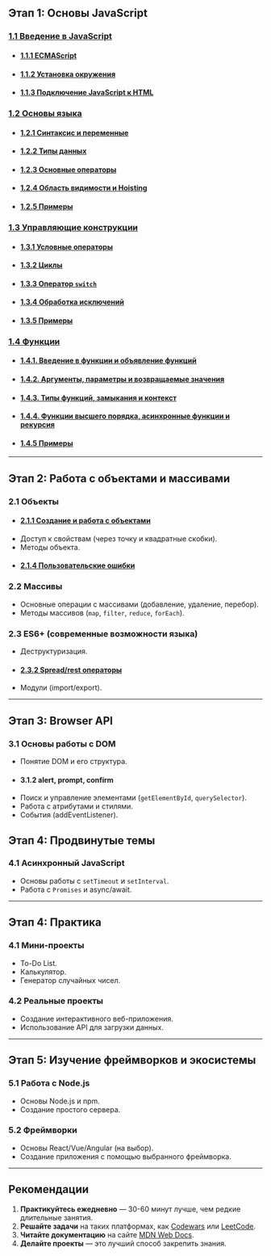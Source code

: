 ## Этап 1: Основы JavaScript

### [1.1 Введение в JavaScript](./1.1%20Введение%20в%20JavaScript.md)

-   #### [1.1.1 ECMAScript](./1.1.1%20ECMAScript.md)
-   #### [1.1.2 Установка окружения](./1.1.2%20Установка%20окружения.md)
-   #### [1.1.3 Подключение JavaScript к HTML](./1.1.3%20Подключение%20JavaScript%20к%20HTML.md)

### [1.2 Основы языка](./1.2%20Основы%20языка.md)

-   #### [1.2.1 Синтаксис и переменные](./1.2.1%20Синтаксис%20и%20переменные.md)
-   #### [1.2.2 Типы данных](./1.2.2%20Типы%20данных.md)
-   #### [1.2.3 Основные операторы](./1.2.3%20Основные%20операторы.md)
-   #### [1.2.4 Область видимости и Hoisting](./1.2.4%20Область%20видимости%20и%20Hoisting.md)
-   #### [1.2.5 Примеры](./1.2.5%20Примеры.md)

### [1.3 Управляющие конструкции](./1.3%20Управляющие%20конструкции.md)

-   #### [1.3.1 Условные операторы](./1.3.1%20Условные%20операторы.md)
-   #### [1.3.2 Циклы](./1.3.2%20Циклы.md)
-   #### [1.3.3 Оператор `switch`](./1.3.3%20Оператор%20switch.md)
-   #### [1.3.4 Обработка исключений](./1.3.4%20Обработка%20исключений.md)
-   #### [1.3.5 Примеры](./1.3.5%20Примеры.md)

### [1.4 Функции](./1.4%20Функции.md)

-   #### [1.4.1. Введение в функции и объявление функций](./1.4.1%20Введение%20в%20функции%20и%20объявление%20функций.md)
-   #### [1.4.2. Аргументы, параметры и возвращаемые значения](./1.4.2%20Аргументы,%20параметры%20и%20возвращаемые%20значения.md)
-   #### [1.4.3. Типы функций, замыкания и контекст](./1.4.3%20Типы%20функций,%20замыкания%20и%20контекст.md)
-   #### [1.4.4. Функции высшего порядка, асинхронные функции и рекурсия](./1.4.4%20Функции%20высшего%20порядка,%20асинхронные%20функции%20и%20рекурсия.md)
-   #### [1.4.5 Примеры](./1.4.5%20Примеры.md)

---

## Этап 2: Работа с объектами и массивами

### 2.1 Объекты

-   #### [2.1.1 Создание и работа с объектами](./2.1.1%20Создание%20и%20работа%20с%20объектами.md)
-   Доступ к свойствам (через точку и квадратные скобки).
-   Методы объекта.
-   #### [2.1.4 Пользовательские ошибки](./1.3.5%20Пользовательские%20ошибки.md)

### 2.2 Массивы

-   Основные операции с массивами (добавление, удаление, перебор).
-   Методы массивов (`map`, `filter`, `reduce`, `forEach`).

### 2.3 ES6+ (современные возможности языка)

-   Деструктуризация.
-   #### [2.3.2 Spread/rest операторы](2.3.2%20Spread_rest%20операторы.md)
-   Модули (import/export).

---

## Этап 3: Browser API

### 3.1 Основы работы с DOM

-   Понятие DOM и его структура.
-   #### 3.1.2 alert, prompt, confirm
-   Поиск и управление элементами (`getElementById`, `querySelector`).
-   Работа с атрибутами и стилями.
-   События (addEventListener).

## Этап 4: Продвинутые темы

### 4.1 Асинхронный JavaScript

-   Основы работы с `setTimeout` и `setInterval`.
-   Работа с `Promises` и async/await.

---

## Этап 4: Практика

### 4.1 Мини-проекты

-   To-Do List.
-   Калькулятор.
-   Генератор случайных чисел.

### 4.2 Реальные проекты

-   Создание интерактивного веб-приложения.
-   Использование API для загрузки данных.

---

## Этап 5: Изучение фреймворков и экосистемы

### 5.1 Работа с Node.js

-   Основы Node.js и npm.
-   Создание простого сервера.

### 5.2 Фреймворки

-   Основы React/Vue/Angular (на выбор).
-   Создание приложения с помощью выбранного фреймворка.

---

## Рекомендации

1. **Практикуйтесь ежедневно** — 30-60 минут лучше, чем редкие длительные занятия.
2. **Решайте задачи** на таких платформах, как [Codewars](https://www.codewars.com/) или [LeetCode](https://leetcode.com/).
3. **Читайте документацию** на сайте [MDN Web Docs](https://developer.mozilla.org/ru/).
4. **Делайте проекты** — это лучший способ закрепить знания.
